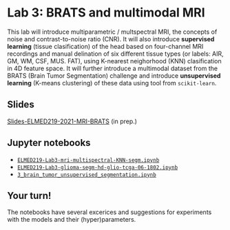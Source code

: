 # Lab 3: BRATS and multimodal MRI

This lab will introduce multiparametric / multspectral MRI, the concepts of noise and contrast-to-noise ratio (CNR). It will also introduce **supervised learning** (tissue clasification) of the head based on four-channel MRI recordings and manual delination of six different tissue types (or labels: AIR, GM, WM, CSF, MUS. FAT), using K-nearest neighorhood (KNN) clasification in 4D feature space. It will further introduce a multimodal dataset from the BRATS (Brain Tumor Segmentation) challenge and introduce **unsupervised learning** (K-means clustering) of these data using tool from `scikit-learn`.


## Slides

[Slides-ELMED219-2021-MRI-BRATS](https://docs.google.com/presentation/d/e/2PACX-1vQIOXlzEGk8Pu7LShMnGkWS1iQ1uJrgnag5E0NlIiwHPv43lr_Rsx1DjK79bu20ihAYnpBD51UIUprC/pub?start=false&loop=false&delayms=3000)  (in prep.)

## Jupyter notebooks

- [`ELMED219-Lab3-mri-multispectral-KNN-segm.ipynb`](https://nbviewer.jupyter.org/github/MMIV-ML/ELMED219-2021/blob/main/Lab3-BRATS/ELMED219-Lab3-mri-multispectral-KNN-segm.ipynb) 
- [`ELMED219-Lab3-glioma-segm-hd-glio-tcga-06-1802.ipynb`](https://nbviewer.jupyter.org/github/MMIV-ML/ELMED219-2021/blob/main/Lab3-BRATS/ELMED219-Lab3-glioma-segm-hd-glio-tcga-06-1802.ipynb)
- [`3_brain_tumor_unsupervised_segmentation.ipynb`](https://nbviewer.jupyter.org/github/MMIV-ML/ELMED219-2021/blob/main/Lab3-BRATS/3_brain_tumor_unsupervised_segmentation.ipynb)

## Your turn! 

The notebooks have several excerices and suggestions for experiments with the models and their (hyper)parameters.

